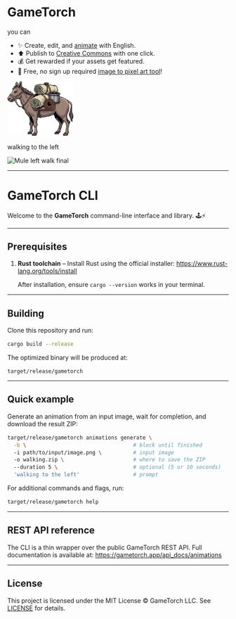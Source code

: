 # GameTorch

you can

- ✨ Create, edit, and [animate](https://gametorch.app/sprite-animator) with English.
- ⬆️ Publish to [Creative Commons](https://gametorch.app/commons) with one click.
- 💰 Get rewarded if your assets get featured.
- 🎨 Free, no sign up required [image to pixel art tool](https://gametorch.app/image-to-pixel-art)!

<img src="/mule.png" alt="Mule left walk" width="150">

walking to the left

<img src="/mule_correct.webp" alt="Mule left walk final" width="150">

---

# GameTorch CLI

Welcome to the **GameTorch** command-line interface and library. 🕹️⚡️

---

## Prerequisites

1. **Rust toolchain** – Install Rust using the official installer:
   <https://www.rust-lang.org/tools/install>

   After installation, ensure `cargo --version` works in your terminal.

---

## Building

Clone this repository and run:

```bash
cargo build --release
```

The optimized binary will be produced at:

```
target/release/gametorch
```

---

## Quick example

Generate an animation from an input image, wait for completion, and download the result ZIP:

```bash
target/release/gametorch animations generate \
  -b \                                  # block until finished
  -i path/to/input/image.png \          # input image
  -o walking.zip \                      # where to save the ZIP
  --duration 5 \                        # optional (5 or 10 seconds)
  'walking to the left'                 # prompt
```

For additional commands and flags, run:

```bash
target/release/gametorch help
```

---

## REST API reference

The CLI is a thin wrapper over the public GameTorch REST API.  Full documentation is available at:
<https://gametorch.app/api_docs/animations>

---

## License

This project is licensed under the MIT License © GameTorch LLC.  See [LICENSE](LICENSE) for details. 